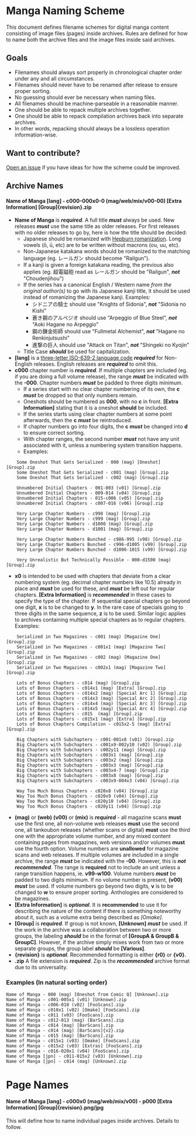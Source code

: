 # Manga Naming Scheme

This document defines filename schemes for digital manga content consisting of image files (pages) inside archives. Rules are defined for how to name both the archive files and the image files inside said archives.

## Goals

* Filenames should always sort properly in chronological chapter order under any and all circumstances.
* Filenames should never have to be renamed after release to ensure proper sorting.
* No guessing should ever be necessary when naming files.
* All filenames should be machine-parseable in a reasonable manner.
* One should be able to repack multiple archives together.
* One should be able to repack compilation archives back into separate archives.
* In other words, repacking should always be a lossless operation information-wise.

## Want to contribute?

[Open an issue](https://github.com/Daiz/manga-naming-scheme/issues/new) if you have ideas for how the scheme could be improved.

## Archive Names

#### **Name of Manga [lang] - c000-000x0-0 (mag/web/mix/v00-00) [Extra Information] [Group]{revision}.zip**

- **Name of Manga** is ***required***. A full title ***must*** always be used. New releases ***must*** use the same title as older releases. For first releases with no older releases to go by, here is how the title should be decided:
  - Japanese should be romanized with [Hepburn romanization](http://en.wikipedia.org/wiki/Hepburn_romanization). Long vowels (ō, ū, etc) are to be written without macrons (ou, uu, etc).
  - Non-Japanese katakana words should be romanized to the matching language (eg. レールガン should become "Railgun").
  - If a kanji is given a foreign katakana reading, the previous also applies (eg. 超電磁砲 read as レールガン should be "Railgun", ***not*** "Choudenjihou")
  - If the series has a canonical English / Western name *from the original author(s)* to go with its Japanese kanji title, it should be used instead of romanizing the Japanese kanji. Examples:
      -  シドニアの騎士 should use "Knights of Sidonia", ***not*** "Sidonia no Kishi"
      - 蒼き鋼のアルペジオ should use "Arpeggio of Blue Steel", ***not*** "Aoki Hagane no Arpeggio"
      - 鋼の錬金術師 should use "Fullmetal Alchemist", ***not*** "Hagane no Renkinjutsushi"
      - 進撃の巨人 should use "Attack on Titan", ***not*** "Shingeki no Kyojin"
  - Title Case ***should*** be used for capitalization.
- **[lang]** is a [three-letter ISO-639-2 language code](http://en.wikipedia.org/wiki/List_of_ISO_639-1_codes) ***required*** for Non-English releases. English releases are ***required*** to omit this.
- **c000** chapter number is ***required***. If multiple chapters are included (eg. if you are doing a full volume release), the range ***must*** be indicated with the **-000**. Chapter numbers ***must*** be padded to three digits minimum.
  - If a series start with no clear chapter numbering of its own, the **c** ***must*** be dropped so that only numbers remain.
  - Oneshots should be numbered as **000**, with no **c** in front. **[Extra Information]** stating that it is a oneshot **should** be included.
  - If the series starts using clear chapter numbers at some point afterwards, then the **c** ***must*** be reintroduced.
  - If chapter numbers go into four digits, the **c** ***must*** be changed into **d** to ensure correct sorting.
  - With chapter ranges, the second number ***must*** not have any unit associated with it, unless a numbering system transition happens.
  - Examples:
```
    Some Oneshot That Gets Serialized - 000 (mag) [Oneshot] [Group].zip
    Some Oneshot That Gets Serialized - c001 (mag) [Group].zip
    Some Oneshot That Gets Serialized - c002 (mag) [Group].zip
    
    Unnumbered Initial Chapters - 001-003 (v01) [Group].zip
    Unnumbered Initial Chapters - 009-014 (v04) [Group].zip
    Unnumbered Initial Chapters - 015-c006 (v05) [Group].zip
    Unnumbered Initial Chapters - c007-016 (v06) [Group].zip
    
    Very Large Chapter Numbers - c998 (mag) [Group].zip
    Very Large Chapter Numbers - c999 (mag) [Group].zip
    Very Large Chapter Numbers - d1000 (mag) [Group].zip
    Very Large Chapter Numbers - d1001 (mag) [Group].zip
    
    Very Large Chapter Numbers Bunched - c986-995 (v98) [Group].zip
    Very Large Chapter Numbers Bunched - c996-d1005 (v99) [Group].zip
    Very Large Chapter Numbers Bunched - d1006-1015 (v99) [Group].zip
    
    Very Unrealistic But Technically Possible - 000-d1500 (mag) [Group].zip
```
- **x0** is intended to be used with chapters that deviate from a clear numbering system (eg. decimal chapter numbers like 10.5) already in place and ***must*** be used for these, and ***must*** be left out for regular chapters. **[Extra Information]** is ***recommended*** in these cases to specify the type of the chapter. If sequential special chapters go beyond one digit, **x** is to be changed to **y**. In the rare case of specials going to three digits in the same sequence, **z** is to be used. Similar logic applies to archives containing multiple special chapters as to regular chapters. Examples:
```
    Serialized in Two Magazines - c001 (mag) [Magazine One] [Group].zip
    Serialized in Two Magazines - c001x1 (mag) [Magazine Two] [Group].zip
    Serialized in Two Magazines - c002 (mag) [Magazine One] [Group].zip
    Serialized in Two Magazines - c002x1 (mag) [Magazine Two] [Group].zip
    
    Lots of Bonus Chapters - c014 (mag) [Group].zip
    Lots of Bonus Chapters - c014x1 (mag) [Extra] [Group].zip
    Lots of Bonus Chapters - c014x2 (mag) [Special Arc 1] [Group].zip
    Lots of Bonus Chapters - c014x3 (mag) [Special Arc 2] [Group].zip
    Lots of Bonus Chapters - c014x4 (mag) [Special Arc 3] [Group].zip
    Lots of Bonus Chapters - c014x5 (mag) [Special Arc 4] [Group].zip
    Lots of Bonus Chapters - c015  (mag) [Group].zip
    Lots of Bonus Chapters - c015x1 (mag) [Extra] [Group].zip
    Lots of Bonus Chapters Compilation - c015x2-5 (mag) [Extra] [Group].zip

    Big Chapters with Subchapters - c001-001x8 (v01) [Group].zip
    Big Chapters with Subchapters - c001x9-002y10 (v02) [Group].zip
    Big Chapters with Subchapters - c002y11 (mag) [Group].zip
    Big Chapters with Subchapters - c003x1 (mag) [Group].zip
    Big Chapters with Subchapters - c003x2 (mag) [Group].zip
    Big Chapters with Subchapters - c003x3 (mag) [Group].zip
    Big Chapters with Subchapters - c003x4-7 (mag) [Group].zip
    Big Chapters with Subchapters - c003x8 (mag) [Group].zip
    Big Chapters with Subchapters - c003x9-004x3 (v04) [Group].zip
    
    Way Too Much Bonus Chapters - c020x8 (v04) [Group].zip
    Way Too Much Bonus Chapters - c020x9 (v04) [Group].zip
    Way Too Much Bonus Chapters - c020y10 (v04) [Group].zip
    Way Too Much Bonus Chapters - c020y11 (v04) [Group].zip
```
- **(mag)** or **(web)** **(v00)** or **(mix)** is ***required*** - all magazine scans **must** use the first one, all non-volume web releases **must** use the second one, all tankoubon releases (whether scans or digital) **must** use the third one with the appropriate volume number, and any mixed content containing pages from magazines, web versions and/or volumes **must** use the fourth option. Volume numbers are **unallowed** for magazine scans and web releases. If multiple volumes are included in a single archive, the range ***must*** be indicated with the **-00**. However, this is ***not recommended***. The range is **required** not to include an unit unless a range transition happens, ie. **v99-w100**. Volume numbers ***must*** be padded to two digits minimum. If no volume number is present, **(v00)** ***must*** be used. If volume numbers go beyond two digits, **v** is to be changed to **w** to ensure proper sorting. Anthologies are considered to be magazines.
- **[Extra Information]** is ***optional***. It is **recommended** to use it for describing the nature of the content if there is something noteworthy about it, such as a volume extra being described as *[Omake]*.
- **[Group]** is ***required***. If group is not known, **[Unknown]** ***must*** be used. If the work in the archive was a collaboration between two or more groups, the labeling ***should*** be in the format of **[GroupA & GroupB & GroupC]**. However, if the archive simply mixes work from two or more separate groups, the group label ***should*** be **[Various]**.
- **{revision}** is ***optional***. Recommended formatting is either **{r0}** or **{v0}**.
- **.zip** A file extension is ***required***. Zip is the ***recommended*** archive format due to its universality.

### Examples (In natural sorting order)
```
Name of Manga - 000 (mag) [Oneshot from Comic Q] [Unknown].zip
Name of Manga - c001-005x1 (v01) [Unknown].zip
Name of Manga - c006-010 (v02) [FooScans].zip
Name of Manga - c010x1 (v02) [Omake] [FooScans].zip
Name of Manga - c011 (v03) [FooScans].zip
Name of Manga - c012-013 (mag) [BarScans].zip
Name of Manga - c014 (mag) [BarScans].zip
Name of Manga - c014 (mag) [BarScans]{v2}.zip
Name of Manga - c015 (mag) [BarScans].zip
Name of Manga - c015x1 (v03) [Omake] [FooScans].zip
Name of Manga - c015x2 (v03) [Extras] [FooScans].zip
Name of Manga - c016-020x1 (v04) [FooScans].zip
Name of Manga [jpn] - c011-015x2 (v03) [Unknown].zip
Name of Manga [jpn] - c014 (mag) [Unknown].zip
```

# Page Names

#### **Name of Manga [lang] - c000x0 (mag/web/mix/v00) - p000 [Extra Information] [Group]{revision}.png/jpg**

This will define how to name individual pages inside archives. Details to follow.
